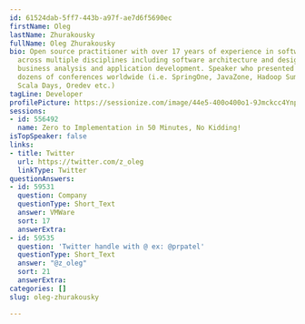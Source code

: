 ```yaml
---
id: 61524dab-5ff7-443b-a97f-ae7d6f5690ec
firstName: Oleg
lastName: Zhurakousky
fullName: Oleg Zhurakousky
bio: Open source practitioner with over 17 years of experience in software engineering
  across multiple disciplines including software architecture and design, consulting,
  business analysis and application development. Speaker who presented seminars at
  dozens of conferences worldwide (i.e. SpringOne, JavaZone, Hadoop Summit,, JavaOne,
  Scala Days, Oredev etc.)
tagLine: Developer
profilePicture: https://sessionize.com/image/44e5-400o400o1-9Jmckcc4YnpuA4Ehzi112N.jpg
sessions:
- id: 556492
  name: Zero to Implementation in 50 Minutes, No Kidding!
isTopSpeaker: false
links:
- title: Twitter
  url: https://twitter.com/z_oleg
  linkType: Twitter
questionAnswers:
- id: 59531
  question: Company
  questionType: Short_Text
  answer: VMWare
  sort: 17
  answerExtra: 
- id: 59535
  question: 'Twitter handle with @ ex: @prpatel'
  questionType: Short_Text
  answer: "@z_oleg"
  sort: 21
  answerExtra: 
categories: []
slug: oleg-zhurakousky

---
```


